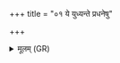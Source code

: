 +++
title = "०१ ये युध्यन्ते प्रधनेषु"

+++
<details><summary>मूलम् (GR)</summary>

ये युध्यन्ते प्रधनेषु  
शूरासो ये तनूत्यजः ।  
ये वा सहस्रदक्षिणास्  
तंश् चिद् एवापि गच्छतात् ॥
</details>